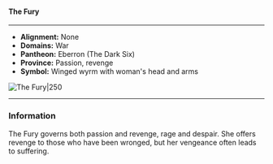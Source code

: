 #### The Fury
___

- **Alignment:** None
- **Domains:** War
- **Pantheon:** Eberron (The Dark Six)
- **Province:** Passion, revenge
- **Symbol:** Winged wyrm with woman's head and arms

![The Fury|250](https://5etools-mirror-1.github.io/img/deities/ERLW/The%20Dark%20Six.png)
___

### Information

The Fury governs both passion and revenge, rage and despair. She offers revenge to those who have been wronged, but her vengeance often leads to suffering.